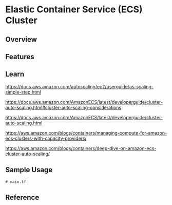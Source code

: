 # Elastic Container Service (ECS) Cluster

## Overview

<!-- Image or Arch diagram -->

## Features

<!-- A list of what that the module can do -->

## Learn

<!-- A few references to Secrets Manager (documentation, blog, etc...) -->

https://docs.aws.amazon.com/autoscaling/ec2/userguide/as-scaling-simple-step.html

https://docs.aws.amazon.com/AmazonECS/latest/developerguide/cluster-auto-scaling.html#cluster-auto-scaling-considerations

https://docs.aws.amazon.com/AmazonECS/latest/developerguide/cluster-auto-scaling.html

https://aws.amazon.com/blogs/containers/managing-compute-for-amazon-ecs-clusters-with-capacity-providers/

https://aws.amazon.com/blogs/containers/deep-dive-on-amazon-ecs-cluster-auto-scaling/

## Sample Usage

```hcl
# main.tf

```

## Reference

<!-- (Required/Optional Inputs, Outputs) -->
